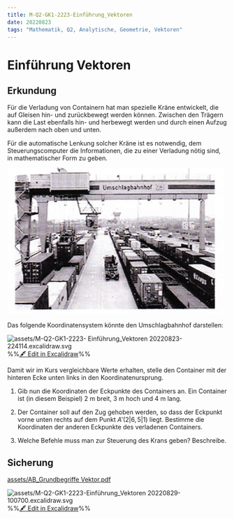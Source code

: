 ```yaml
---
title: M-Q2-GK1-2223-Einführung_Vektoren
date: 20220823
tags: "Mathematik, Q2, Analytische, Geometrie, Vektoren"
---
```


# Einführung Vektoren

## Erkundung

Für die Verladung von Containern hat man spezielle Kräne entwickelt, die auf Gleisen hin- und zurückbewegt werden können. Zwischen den Trägern kann die Last ebenfalls hin- und herbewegt werden und durch einen Aufzug außerdem nach oben und unten.

Für die automatische Lenkung solcher Kräne ist es notwendig, dem Steuerungscomputer die Informationen, die zu einer Verladung nötig sind, in mathematischer Form zu geben.

![assets/Pasted image 20220823221611.png](assets/Pasted%20image%2020220823221611.png)

Das folgende Koordinatensystem könnte den Umschlagbahnhof darstellen:

![assets/M-Q2-GK1-2223- Einführung_Vektoren 20220823-224114.excalidraw.svg](assets/M-Q2-GK1-2223-%20Einf%C3%BChrung_Vektoren%2020220823-224114.excalidraw.svg)
%%[🖋 Edit in Excalidraw](assets/M-Q2-GK1-2223-%20Einf%C3%BChrung_Vektoren%2020220823-224114.excalidraw.md)%%

Damit wir im Kurs vergleichbare Werte erhalten, stelle den Container mit der hinteren Ecke unten links in den Koordinatenursprung. 

1. Gib nun die Koordinaten der Eckpunkte des Containers an. Ein Container ist (in diesem Beispiel) 2 m breit, 3 m hoch und 4 m lang.

1. Der Container soll auf den Zug gehoben werden, so dass der Eckpunkt vorne unten rechts auf dem Punkt $A'(2|6,5|1)$ liegt. Bestimme die Koordinaten der anderen Eckpunkte des verladenen Containers.

1. Welche Befehle muss man zur Steuerung des Krans geben? Beschreibe.

## Sicherung

[assets/AB_Grundbegriffe Vektor.pdf](assets/AB_Grundbegriffe%20Vektor.pdf)

![assets/M-Q2-GK1-2223-Einführung_Vektoren 20220829-100700.excalidraw.svg](assets/M-Q2-GK1-2223-Einf%C3%BChrung_Vektoren%2020220829-100700.excalidraw.svg)
%%[🖋 Edit in Excalidraw](assets/M-Q2-GK1-2223-Einf%C3%BChrung_Vektoren%2020220829-100700.excalidraw.md)%%
